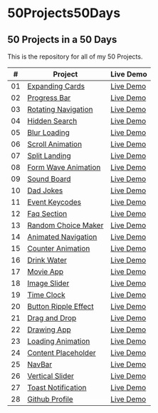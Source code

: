 # 50Projects50Days

## 50 Projects in a 50 Days

This is the repository for all of my 50 Projects.

|  #  | Project                                                                                                           | Live Demo                                                                                    |
| :-: | ----------------------------------------------------------------------------------------------------------------- | -------------------------------------------------------------------------------------------- |
| 01  | [Expanding Cards](https://github.com/karthickraja-kr/50Projects50Days/tree/main/Day-01-Expanding-Cards)           | [Live Demo](https://karthickraja-kr.github.io/50Projects50Days/Day-01-Expanding-Cards/)      |
| 02  | [Progress Bar](https://github.com/karthickraja-kr/50Projects50Days/tree/main/Day-02-Progress-Bar)                 | [Live Demo](https://karthickraja-kr.github.io/50Projects50Days/Day-02-Progress-Bar/)         |
| 03  | [Rotating Navigation](https://github.com/karthickraja-kr/50Projects50Days/tree/main/Day-03-Rotating-Navigation)   | [Live Demo](https://karthickraja-kr.github.io/50Projects50Days/Day-03-Rotating-Navigation/)  |
| 04  | [Hidden Search](https://github.com/karthickraja-kr/50Projects50Days/tree/main/Day-04-Hidden-Search)               | [Live Demo](https://karthickraja-kr.github.io/50Projects50Days/Day-04-Hidden-Search/)        |
| 05  | [Blur Loading](https://github.com/karthickraja-kr/50Projects50Days/tree/main/Day-05-Blur-Loading)                 | [Live Demo](https://karthickraja-kr.github.io/50Projects50Days/Day-05-Blur-Loading/)         |
| 06  | [Scroll Animation](https://github.com/karthickraja-kr/50Projects50Days/tree/main/Day-06-Scroll-Animation)         | [Live Demo](https://karthickraja-kr.github.io/50Projects50Days/Day-06-Scroll-Animation/)     |
| 07  | [Split Landing](https://github.com/karthickraja-kr/50Projects50Days/tree/main/Day-07-Split-Landing)               | [Live Demo](https://karthickraja-kr.github.io/50Projects50Days/Day-07-Split-Landing/)        |
| 08  | [Form Wave Animation](https://github.com/karthickraja-kr/50Projects50Days/tree/main/Day-08-Form-Wave-Animation)   | [Live Demo](https://karthickraja-kr.github.io/50Projects50Days/Day-08-Form-Wave-Animation/)  |
| 09  | [Sound Board](https://github.com/karthickraja-kr/50Projects50Days/tree/main/Day-09-Sound-Board)                   | [Live Demo](https://karthickraja-kr.github.io/50Projects50Days/Day-09-Sound-Board/)          |
| 10  | [Dad Jokes](https://github.com/karthickraja-kr/50Projects50Days/tree/main/Day-10-Dad-Jokes)                       | [Live Demo](https://karthickraja-kr.github.io/50Projects50Days/Day-10-Dad-Jokes/)            |
| 11  | [Event Keycodes](https://github.com/karthickraja-kr/50Projects50Days/tree/main/Day-11-Event-Keycodes)             | [Live Demo](https://karthickraja-kr.github.io/50Projects50Days/Day-11-Event-Keycodes/)       |
| 12  | [Faq Section](https://github.com/karthickraja-kr/50Projects50Days/tree/main/Day-12-Faq-Section)                   | [Live Demo](https://karthickraja-kr.github.io/50Projects50Days/Day-12-Faq-Section/)          |
| 13  | [Random Choice Maker](https://github.com/karthickraja-kr/50Projects50Days/tree/main/Day-13-Random-Choice-Maker)   | [Live Demo](https://karthickraja-kr.github.io/50Projects50Days/Day-13-Random-Choice-Maker/)  |
| 14  | [Animated Navigation](https://github.com/karthickraja-kr/50Projects50Days/tree/main/Day-14-Animated-Navigation)   | [Live Demo](https://karthickraja-kr.github.io/50Projects50Days/Day-14-Animated-Navigation/)  |
| 15  | [Counter Animation](https://github.com/karthickraja-kr/50Projects50Days/tree/main/Day-15-Counter-Animation)       | [Live Demo](https://karthickraja-kr.github.io/50Projects50Days/Day-15-Counter-Animation/)    |
| 16  | [Drink Water](https://github.com/karthickraja-kr/50Projects50Days/tree/main/Day-16-Drink-Water)                   | [Live Demo](https://karthickraja-kr.github.io/50Projects50Days/Day-16-Drink-Water/)          |
| 17  | [Movie App](https://github.com/karthickraja-kr/50Projects50Days/tree/main/Day-17-Movie-App)                       | [Live Demo](https://karthickraja-kr.github.io/50Projects50Days/Day-17-Movie-App/)            |
| 18  | [Image Slider](https://github.com/karthickraja-kr/50Projects50Days/tree/main/Day-18-Image-Slider)                 | [Live Demo](https://karthickraja-kr.github.io/50Projects50Days/Day-18-Image-Slider/)         |
| 19  | [Time Clock](https://github.com/karthickraja-kr/50Projects50Days/tree/main/Day-19-Time-Clock)                     | [Live Demo](https://karthickraja-kr.github.io/50Projects50Days/Day-19-Time-Clock/)           |
| 20  | [Button Ripple Effect](https://github.com/karthickraja-kr/50Projects50Days/tree/main/Day-20-Button-Ripple-Effect) | [Live Demo](https://karthickraja-kr.github.io/50Projects50Days/Day-20-Button-Ripple-Effect/) |
| 21  | [Drag and Drop](https://github.com/karthickraja-kr/50Projects50Days/tree/main/Day-21-Drag-and-Drop)               | [Live Demo](https://karthickraja-kr.github.io/50Projects50Days/Day-21-Drag-and-Drop/)        |
| 22  | [Drawing App](https://github.com/karthickraja-kr/50Projects50Days/tree/main/Day-22-Drawing-App)                   | [Live Demo](https://karthickraja-kr.github.io/50Projects50Days/Day-22-Drawing-App/)          |
| 23  | [Loading Animation](https://github.com/karthickraja-kr/50Projects50Days/tree/main/Day-23-Loading-Animation)       | [Live Demo](https://karthickraja-kr.github.io/50Projects50Days/Day-23-Loading-Animation/)    |
| 24  | [Content Placeholder](https://github.com/karthickraja-kr/50Projects50Days/tree/main/Day-24-Content-Placeholder)   | [Live Demo](https://karthickraja-kr.github.io/50Projects50Days/Day-24-Content-Placeholder/)  |
| 25  | [NavBar](https://github.com/karthickraja-kr/50Projects50Days/tree/main/Day-25-NavBar)                             | [Live Demo](https://karthickraja-kr.github.io/50Projects50Days/Day-25-NavBar/)               |
| 26  | [Vertical Slider](https://github.com/karthickraja-kr/50Projects50Days/tree/main/Day-26-Vertical-Slider)           | [Live Demo](https://karthickraja-kr.github.io/50Projects50Days/Day-26-Vertical-Slider/)      |
| 27  | [Toast Notification](https://github.com/karthickraja-kr/50Projects50Days/tree/main/Day-27-Toast-Notification)     | [Live Demo](https://karthickraja-kr.github.io/50Projects50Days/Day-27-Toast-Notification/)   |
| 28  | [Github Profile](https://github.com/karthickraja-kr/50Projects50Days/tree/main/Day-28-Github-Profile)             | [Live Demo](https://karthickraja-kr.github.io/50Projects50Days/Day-28-Github-Profile/)       |
